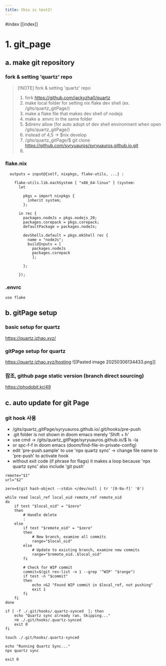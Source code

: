 ```yaml
---
title: this is test2!
---
```

#index
[[index]]

# 1. git_page
## a. make git repository
### fork & setting 'quartz' repo
> [!NOTE] fork & setting 'quartz' repo
> 1. fork https://github.com/jackyzha0/quartz
> 2. make local folder for setting nix flake dev shell (ex. /gits/quartz_gitPage/)
> 3. make a flake file that makes dev shell of nodejs
> 4. make a .envrc in the same folder
> 5. $direnv allow (for auto adopt of dev shell environment when open /gits/quartz_gitPage/)
> 6. instead of 4,5 -> $nix develop
> 7. /gits/quartz_gitPage/$ git clone https://github.com/syryuauros/syryuauros.github.io.git
> 8. 

### flake.nix
```
  outputs = input@{self, nixpkgs, flake-utils, ...} :

    flake-utils.lib.eachSystem [ "x86_64-linux" ] (system:
      let

        pkgs = import nixpkgs {
          inherit system;
        };

      in rec {
        packages.nodeJs = pkgs.nodejs_20;
        packages.corepack = pkgs.corepack;
        defaultPackage = packages.nodeJs;

        devShells.default = pkgs.mkShell rec {
          name = "nodeJs";
          buildInputs = [
            packages.nodeJs
            packages.corepack
            ];

        };

      });
```

### .envrc
```
use flake
```

## b. gitPage setup
### basic setup for quartz
https://quartz.jzhao.xyz/
### gitPage setup for quartz
https://quartz.jzhao.xyz/hosting
![[Pasted image 20250306134433.png]]

### 참조, github page static version (branch direct sourcing)
https://phodobit.kr/49

## c. auto update for git Page
### git hook 사용
- /gits/quartz_gitPage/syryuauros.github.io/.git/hooks/pre-push
-  .git folder is not shown in doom emacs merely 'Shift + h' 
- use cmd ->  /gits/quartz_gitPage/syryuauros.github.io/$ ls -la
- or spc-f-f in doom emacs (doom/find-file-in-private-config)
- edit 'pre-push.sample' to use 'npx quartz sync' -> change file name to 'pre-push' to activate hook
- without exit code (if phrase for flags) it makes a loop because 'npx quartz sync' also include 'git push'

```
remote="$1"
url="$2"

zero=$(git hash-object --stdin </dev/null | tr '[0-9a-f]' '0')

while read local_ref local_oid remote_ref remote_oid
do
	if test "$local_oid" = "$zero"
	then
		# Handle delete
		:
	else
		if test "$remote_oid" = "$zero"
		then
			# New branch, examine all commits
			range="$local_oid"
		else
			# Update to existing branch, examine new commits
			range="$remote_oid..$local_oid"
		fi

		# Check for WIP commit
		commit=$(git rev-list -n 1 --grep '^WIP' "$range")
		if test -n "$commit"
		then
			echo >&2 "Found WIP commit in $local_ref, not pushing"
			exit 1
		fi
	fi
done

if [ -f ./.git/hooks/.quartz-synced  ]; then
	echo "Quartz sync already ran. Skipping..."
	rm ./.git/hooks/.quartz-synced
	exit 0
fi

touch ./.git/hooks/.quartz-synced

echo "Running Quartz Sync..."
npx quartz sync

exit 0

```

